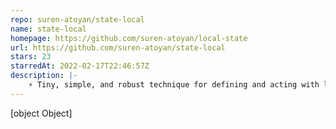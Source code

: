 ```yaml
---
repo: suren-atoyan/state-local
name: state-local
homepage: https://github.com/suren-atoyan/local-state
url: https://github.com/suren-atoyan/state-local
stars: 23
starredAt: 2022-02-17T22:46:57Z
description: |-
    ⚡ Tiny, simple, and robust technique for defining and acting with local states
---
```


[object Object]
